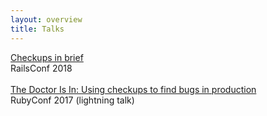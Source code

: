 ```yaml
---
layout: overview
title: Talks
---
```


<a href="/talks/rubyconf2017.pdf" target="_blank">Checkups in brief</a><br>
<span>RailsConf 2018</span>
<br><br>
<a href="/talks/railsconf2018.pdf" target="_blank">The Doctor Is In: Using checkups to find bugs in production</a><br>
<span>RubyConf 2017 (lightning talk)</span>

